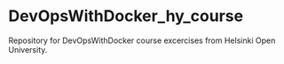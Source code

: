 # DevOpsWithDocker_hy_course
Repository for DevOpsWithDocker course excercises from Helsinki Open University.
